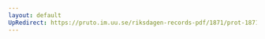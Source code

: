 ```yaml
---
layout: default
UpRedirect: https://pruto.im.uu.se/riksdagen-records-pdf/1871/prot-1871--ak--510/prot-1871--ak--510_005.pdf
---
```

